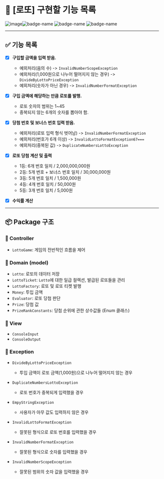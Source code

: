 # 🎲 [로또] 구현할 기능 목록

![image](https://story.baemin.com/wp-content/uploads/2023/10/%EB%B0%B0%EB%AF%BC%EB%8B%A4%EC%9B%80_1920x710.png)![badge-name](https://img.shields.io/badge/woowacouase-precourse-blue.svg) ![badge-name](https://img.shields.io/badge/Java-lotto-red.svg) ![badge-name](https://img.shields.io/badge/week-3-green.svg)

---
## ✅ 기능 목록

- [x] **구입할 금액을 입력 받음.** 
  - 예외처리(음의 수) -> `InvalidNumberScopeException`
  - 예외처리(1,000원으로 나누어 떨어지지 않는 경우) -> `DivideByLottoPriceException`
  - 예외처리(숫자가 아닌 경우) -> `InvalidNumberFormatException`


- [x] **구입 금액에 해당하는 만큼 로또를 발행.** 
  - 로또 숫자의 범위는 1~45
  - 중복되지 않는 6개의 숫자를 뽑아야 함.


- [x] **당첨 번호 및 보너스 번호 입력 받음.**
  - 예외처리(로또 입력 형식 벗어남) -> `InvalidNumberFormatException`
  - 예외처리(번호가 6개 이상) -> `InvalidLottoFormatException67===`
  - 예외처리(중복된 값) -> `DuplicateNumbersLottoException`


- [x] **로또 당첨 계산 및 출력**
  - 1등: 6개 번호 일치 / 2,000,000,000원
  - 2등: 5개 번호 + 보너스 번호 일치 / 30,000,000원
  - 3등: 5개 번호 일치 / 1,500,000원
  - 4등: 4개 번호 일치 / 50,000원
  - 5등: 3개 번호 일치 / 5,000원


- [x] **수익률 계산**

---
## 📦 Package 구조
### 📁 Controller

- `LottoGame`: 게임의 전반적인 흐름을 제어

### 📁  Domain (model)

- `Lotto`: 로또의 데이터 저장
- `LottoTicket`: `Lotto`에 대한 일급 컬렉션, 발급된 로또들을 관리
- `LottoFactory`: 로또 및 로또 티켓 발행
- `Money`: 투입 금액
- `Evaluator`: 로또 당첨 판단
- `Prize`: 당첨 값
- `PrizeRankConstants`: 당첨 순위에 관한 상수값들 (Enum 클래스)

### 📁 View

- `ConsoleInput`
- `ConsoleOutput`

### 📁 Exception

- `DivideByLottoPriceException`
  -  투입 금액이 로또 금액(1,000원)으로 나누어 떨어지지 않는 경우

- `DuplicateNumbersLottoException`
  - 로또 번호가 중복되게 입력했을 경우
- `EmpyStringException`
  - 사용자가 아무 값도 입력하지 않은 경우
- `InvalidLottoFormatException`
  - 잘못된 형식으로 로또 번호를 입력했을 경우
- `InvalidNumberFormatException`
  - 잘못된 형식으로 숫자를 입력했을 경우
- `InvalidNumberScopeException`
  - 잘못된 범위의 숫자 값을 입력했을 경우
